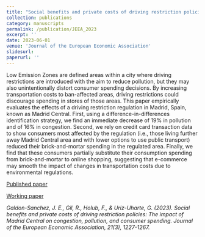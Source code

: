 ```yaml
---
title: "Social benefits and private costs of driving restriction policies: The impact of Madrid Central on congestion, pollution, and consumer spending"
collection: publications
category: manuscripts
permalink: /publication/JEEA_2023
excerpt: ''
date: 2023-06-01
venue: 'Journal of the European Economic Association'
slidesurl: 
paperurl: ''
---
```


Low Emission Zones are defined areas within a city where driving restrictions are introduced with the aim to reduce pollution, but they may also unintentionally distort consumer spending decisions. By increasing transportation costs to ban-affected areas, driving restrictions could discourage spending in stores of those areas. This paper empirically evaluates the effects of a driving restriction regulation in Madrid, Spain, known as Madrid Central. First, using a difference-in-differences identification strategy, we find an immediate decrease of 19% in pollution and of 16% in congestion. Second, we rely on credit card transaction data to show consumers most affected by the regulation (i.e., those living further away Madrid Central area and with lower options to use public transport) reduced their brick-and-mortar spending in the regulated area. Finally, we find that these consumers partially substitute their consumption spending from brick-and-mortar to online shopping, suggesting that e-commerce may smooth the impact of changes in transportation costs due to environmental regulations.

[Published paper](https://academic.oup.com/jeea/article-abstract/21/3/1227/6779684)

[Working paper](https://github.com/GuilleUriz/guillermouriz/raw/master/files/Draft_Madrid_central.pdf)

<cite>Galdon-Sanchez, J. E., Gil, R., Holub, F., & Uriz-Uharte, G. (2023). Social benefits and private costs of driving restriction policies: The impact of Madrid Central on congestion, pollution, and consumer spending. Journal of the European Economic Association, 21(3), 1227-1267.<cite>
